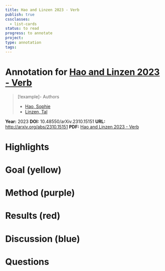 ```yaml
---
title: Hao and Linzen 2023 - Verb
publish: true
cssclasses:
  - list-cards
status: to read
progress: to annotate
project:
type: annotation
tags:
---
```

# Annotation for [Hao and Linzen 2023 - Verb](Papers/References/Hao%20and%20Linzen%202023%20-%20Verb)

> [!example]- Authors
> - [Hao, Sophie](Hao%2C%20Sophie)
> - [Linzen, Tal](Linzen%2C%20Tal)

**Year:** 2023
**DOI:** 10.48550/arXiv.2310.15151
**URL:** http://arxiv.org/abs/2310.15151
**PDF:** [Hao and Linzen 2023 - Verb](Papers/PDFs/Hao%20and%20Linzen%202023%20-%20Verb%20Conjugation%20in%20Transformers%20Is%20Determined%20by%20Linear%20Encodings%20of%20Subject%20Number.pdf)

# Highlights


# Goal (yellow)


# Method (purple)


# Results (red)


# Discussion (blue)


# Questions

